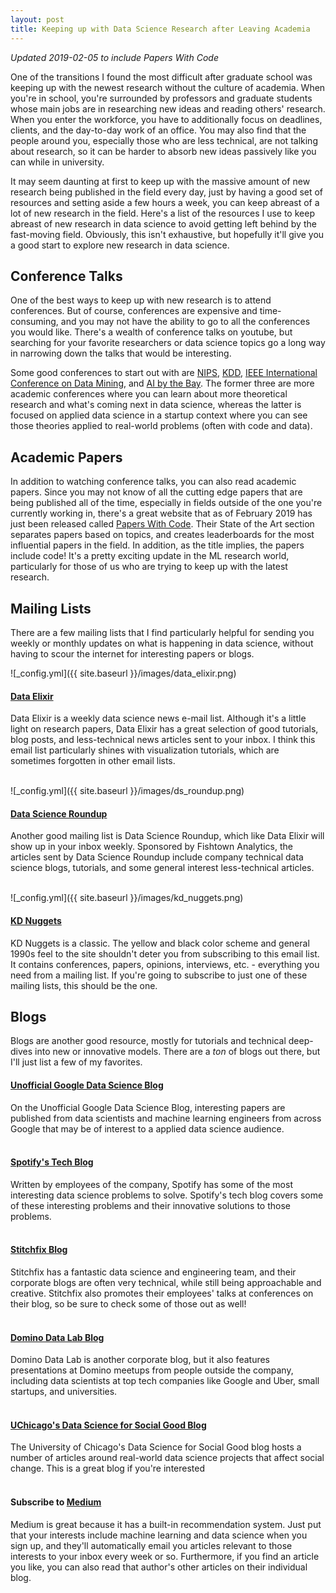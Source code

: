 ```yaml
---
layout: post
title: Keeping up with Data Science Research after Leaving Academia
---
```

_Updated 2019-02-05 to include Papers With Code_

One of the transitions I found the most difficult after graduate school was keeping up with the newest research without the culture of academia. When you're in school, you're surrounded by professors and graduate students whose main jobs are in researching new ideas and reading others' research. When you enter the workforce, you have to additionally focus on deadlines, clients, and the day-to-day work of an office. You may also find that the people around you, especially those who are less technical, are not talking about research, so it can be harder to absorb new ideas passively like you can while in university. 

It may seem daunting at first to keep up with the massive amount of new research being published in the field every day, just by having a good set of resources and setting aside a few hours a week, you can keep abreast of a lot of new research in the field. Here's a list of the resources I use to keep abreast of new research in data science to avoid getting left behind by the fast-moving field. Obviously, this isn't exhaustive, but hopefully it'll give you a good start to explore new research in data science.

## Conference Talks

One of the best ways to keep up with new research is to attend conferences. But of course, conferences are expensive and time-consuming, and you may not have the ability to go to all the conferences you would like. There's a wealth of conference talks on youtube, but searching for your favorite researchers or data science topics go a long way in narrowing down the talks that would be interesting.

Some good conferences to start out with are [NIPS](https://nips.cc/), [KDD](http://www.kdd.org/), [IEEE International Conference on Data Mining](http://icdm2018.org/), and [AI by the Bay](https://ai.bythebay.io/). The former three are more academic conferences where you can learn about more theoretical research and what's coming next in data science, whereas the latter is focused on applied data science in a startup context where you can see those theories applied to real-world problems (often with code and data). 

## Academic Papers
In addition to watching conference talks, you can also read academic papers. Since you may not know of all the cutting edge papers that are being published all of the time, especially in fields outside of the one you're currently working in, there's a great website that as of February 2019 has just been released called [Papers With Code](https://paperswithcode.com/sota). Their State of the Art section separates papers based on topics, and creates leaderboards for the most influential papers in the field. In addition, as the title implies, the papers include code! It's a pretty exciting update in the ML research world, particularly for those of us who are trying to keep up with the latest research.

## Mailing Lists

There are a few mailing lists that I find particularly helpful for sending you weekly or monthly updates on what is happening in data science, without having to scour the internet for interesting papers or blogs.

![_config.yml]({{ site.baseurl }}/images/data_elixir.png)
#### [Data Elixir](https://dataelixir.com/)

Data Elixir is a weekly data science news e-mail list. Although it's a little light on research papers, Data Elixir has a great selection of good tutorials, blog posts, and less-technical news articles sent to your inbox. I think this email list particularly shines with visualization tutorials, which are sometimes forgotten in other email lists.
<br />
<br />

![_config.yml]({{ site.baseurl }}/images/ds_roundup.png) 
#### [Data Science Roundup](http://roundup.fishtownanalytics.com/)

Another good mailing list is Data Science Roundup, which like Data Elixir will show up in your inbox weekly. Sponsored by Fishtown Analytics, the articles sent by Data Science Roundup include company technical data science blogs, tutorials, and some general interest less-technical articles.
<br />
<br />

![_config.yml]({{ site.baseurl }}/images/kd_nuggets.png) 
#### [KD Nuggets](https://www.kdnuggets.com/news/subscribe.html)

KD Nuggets is a classic. The yellow and black color scheme and general 1990s feel to the site shouldn't deter you from subscribing to this email list. It contains conferences, papers, opinions, interviews, etc. - everything you need from a mailing list. If you're going to subscribe to just one of these mailing lists, this should be the one.
<br />

## Blogs

Blogs are another good resource, mostly for tutorials and technical deep-dives into new or innovative models. There are a _ton_ of blogs out there, but I'll just list a few of my favorites.
 
#### [Unofficial Google Data Science Blog](http://www.unofficialgoogledatascience.com/)

On the Unofficial Google Data Science Blog, interesting papers are published from data scientists and machine learning engineers from across Google that may be of interest to a applied data science audience. 
<br />
<br />
#### [Spotify's Tech Blog](https://labs.spotify.com/)

Written by employees of the company, Spotify has some of the most interesting data science problems to solve. Spotify's tech blog covers some of these interesting problems and their innovative solutions to those problems.
<br />
<br />
#### [Stitchfix Blog](https://multithreaded.stitchfix.com/blog/)

Stitchfix has a fantastic data science and engineering team, and their corporate blogs are often very technical, while still being approachable and creative. Stitchfix also promotes their employees' talks at conferences on their blog, so be sure to check some of those out as well!
<br />
<br />
#### [Domino Data Lab Blog](https://blog.dominodatalab.com/)

Domino Data Lab is another corporate blog, but it also features presentations at Domino meetups from people outside the company, including data scientists at top tech companies like Google and Uber, small startups, and universities.
<br />
<br />
#### [UChicago's Data Science for Social Good Blog](https://dssg.uchicago.edu/blog/)

The University of Chicago's Data Science for Social Good blog hosts a number of articles around real-world data science projects that affect social change. This is a great blog if you're interested 
<br />
<br />
#### Subscribe to [Medium](https://medium.com/)

Medium is great because it has a built-in recommendation system. Just put that your interests include machine learning and data science when you sign up, and they'll automatically email you articles relevant to those interests to your inbox every week or so. Furthermore, if you find an article you like, you can also read that author's other articles on their individual blog. 


